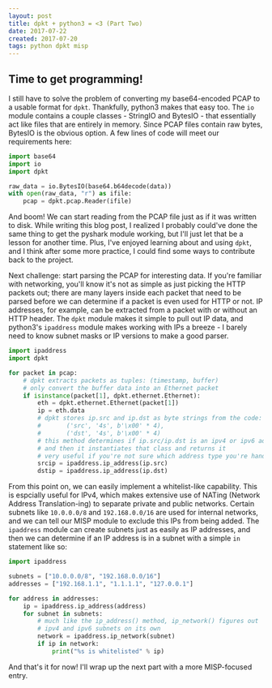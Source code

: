 ```yaml
---
layout: post
title: dpkt + python3 = <3 (Part Two)
date: 2017-07-22
created: 2017-07-20
tags: python dpkt misp
---
```

## Time to get programming!
I still have to solve the problem of converting my base64-encoded PCAP to a usable format for `dpkt`. Thankfully, python3 makes that easy too.
The `io` module contains a couple classes - StringIO and BytesIO - that essentially act like files that are entirely in memory. Since PCAP files contain raw bytes, BytesIO is the obvious option.
A few lines of code will meet our requirements here:

``` python
import base64
import io
import dpkt

raw_data = io.BytesIO(base64.b64decode(data))
with open(raw_data, "r") as ifile:
    pcap = dpkt.pcap.Reader(ifile)
```

And boom! We can start reading from the PCAP file just as if it was written to disk. While writing this blog post, I realized I probably could've done the same thing to get the pyshark module working, but I'll just let that be a lesson for another time.
Plus, I've enjoyed learning about and using `dpkt`, and I think after some more practice, I could find some ways to contribute back to the project.

Next challenge: start parsing the PCAP for interesting data. If you're familiar with networking, you'll know it's not as simple as just picking the HTTP packets out; there are many layers inside each packet that need to be parsed before we can determine if a packet is even used for HTTP or not.
IP addresses, for example, can be extracted from a packet with or without an HTTP header. The `dpkt` module makes it simple to pull out IP data, and python3's `ipaddress` module makes working with IPs a breeze - I barely need to know subnet masks or IP versions to make a good parser.

``` python
import ipaddress
import dpkt

for packet in pcap:
    # dpkt extracts packets as tuples: (timestamp, buffer)
    # only convert the buffer data into an Ethernet packet
    if isinstance(packet[1], dpkt.ethernet.Ethernet):
        eth = dpkt.ethernet.Ethernet(packet[1])
        ip = eth.data
        # dpkt stores ip.src and ip.dst as byte strings from the code:
        #       ('src', '4s', b'\x00' * 4),
        #       ('dst', '4s', b'\x00' * 4)
        # this method determines if ip.src/ip.dst is an ipv4 or ipv6 address
        # and then it instantiates that class and returns it
        # very useful if you're not sure which address type you're handling
        srcip = ipaddress.ip_address(ip.src)
        dstip = ipaddress.ip_address(ip.dst)
```

From this point on, we can easily implement a whitelist-like capability.
This is espcially useful for IPv4, which makes extensive use of NATing (Network Address Translation-ing) to separate private and public networks. Certain subnets like `10.0.0.0/8` and `192.168.0.0/16` are used for internal networks, and we can tell our MISP module to exclude this IPs from being added.
The `ipaddress` module can create subnets just as easily as IP addresses, and then we can determine if an IP address is in a subnet with a simple `in` statement like so:

``` python
import ipaddress

subnets = ["10.0.0.0/8", "192.168.0.0/16"]
addresses = ["192.168.1.1", "1.1.1.1", "127.0.0.1"]

for address in addresses:
    ip = ipaddress.ip_address(address)
    for subnet in subnets:
        # much like the ip_address() method, ip_network() figures out
        # ipv4 and ipv6 subnets on its own
        network = ipaddress.ip_network(subnet)
        if ip in network:
            print("%s is whitelisted" % ip)
```

And that's it for now! I'll wrap up the next part with a more MISP-focused entry.

